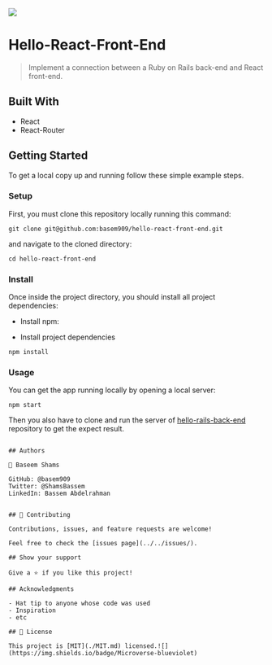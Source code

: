 ![](https://img.shields.io/badge/Microverse-blueviolet)

# Hello-React-Front-End

> Implement a connection between a Ruby on Rails back-end and React front-end.


## Built With

- React
- React-Router



## Getting Started

To get a local copy up and running follow these simple example steps.


### Setup

First, you must clone this repository locally running this command:

```
git clone git@github.com:basem909/hello-react-front-end.git
```

and navigate to the cloned directory:

```
cd hello-react-front-end
```

### Install

Once inside the project directory, you should install all project dependencies:

- Install npm:

- Install project dependencies

```
npm install
```

### Usage

You can get the app running locally by opening a local server:

```
npm start
```
Then you also have to clone and run the server of [hello-rails-back-end](https://github.com/marurevi/hello-rails-back-end) repository to get the expect result.
```

## Authors

👤 Baseem Shams

GitHub: @basem909
Twitter: @ShamsBassem
LinkedIn: Bassem Abdelrahman


## 🤝 Contributing

Contributions, issues, and feature requests are welcome!

Feel free to check the [issues page](../../issues/).

## Show your support

Give a ⭐️ if you like this project!

## Acknowledgments

- Hat tip to anyone whose code was used
- Inspiration
- etc

## 📝 License

This project is [MIT](./MIT.md) licensed.![](https://img.shields.io/badge/Microverse-blueviolet)